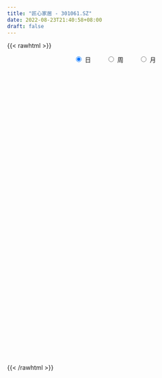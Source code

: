 ```yaml
---
title: "匠心家居 - 301061.SZ"
date: 2022-08-23T21:40:58+08:00
draft: false
---
```

{{< rawhtml >}}
    <div style="text-align: center">
        <label style="padding: 1rem;"><input style="margin-right: .5rem" type="radio" name="period" value="D" checked onclick="period_change(this)">日</label>
        <label style="padding: 1rem;"><input style="margin-right: .5rem" type="radio" name="period" value="W" onclick="period_change(this)">周</label>
        <label style="padding: 1rem;"><input style="margin-right: .5rem" type="radio" name="period" value="M" onclick="period_change(this)">月</label>
    </div>
    <div id="chart" style="height: 700px;"></div> 
    <script type="text/javascript">
        const D_v = [83190.07,54986.0,46340.92,29918.98,27332.27,23299.76,13104.03,21358.84,16552.33,10098.93,10688.22,5885.77,8257.93,4949.03,6642.57,9726.42,5597.47,5511.0,6745.97,4647.95,4051.47,26634.86,21974.74,15627.21,9322.0,21527.53,13560.86,8116.44,17970.65,17402.2,10033.39,9513.55,8629.4,11723.84,8227.0,6379.76,18461.42,24549.42,31757.01,48749.39,31526.24,14811.7,12737.34,10186.96,15625.81,9667.08,8794.0,7322.0,15639.01,7848.0,8503.0,16226.93,18400.31,11746.42,19510.52,18113.42,29003.75,21387.59,15051.71,8882.72,5993.0,6750.01,8631.0,5988.0,9829.29,9384.08,15783.4,15469.01,7905.27,9051.0,8998.84,7225.59,7692.08,4954.41,7574.44,9512.39,5193.59,6363.05,5284.12,3504.92,4360.88,4075.98,3292.98,3833.4,4856.0,7973.44,7335.0,3175.1,4142.0,1910.22,2765.96,3742.93,4453.0,2251.22,2970.86,2040.0,2844.96,10668.78,5399.0,4743.78,5547.76,3958.21,3673.41,4877.86,3784.65,7363.0,2694.83,2604.0,3425.0,2097.0,5351.71,6074.0,4622.12,5796.12,4263.71,3082.0,2876.0,3700.03,7563.0,7829.24,9426.0,5837.0,5949.1,25990.06,21412.0,9891.0,10282.0,6645.0,5816.81,10818.59,21828.92,16506.92,15266.91,9338.0,9389.0,7876.5,5925.81,16554.0,10390.26,5891.59,6793.66,6584.64,9395.49,12143.83,23616.33,34325.52,23861.4,24716.06,20572.88,20488.0,13624.01,12457.24,8616.46,6245.0,14843.88,14383.0,9673.35,13209.0,7790.65,5908.02,5630.65,6423.0,5648.0,15416.6,7198.89,7098.0,6531.21,5523.23,6693.76,11235.95,9738.93,7901.36,8072.71,8547.86,13874.92,8659.0,8920.99,7579.49,13071.19,7710.17,14675.31,23330.59,16241.03,11945.93,7688.53,15243.71,9818.89,9666.77,12784.93,23719.09,13808.98,7975.05,15530.02,13955.65,8205.6,9931.2,6473.93,5582.49,3132.69,4283.28,6783.17,6671.79,3698.17,4618.63,4287.0,5608.47,4559.9,7704.2,4857.0,5857.54,9604.72,6640.0,15892.4,7450.94,6397.6,5651.08,4858.08,22662.93,15401.8,10696.7,8282.21,7425.21,26564.82,33734.06,20571.33,12624.72,15806.74,10549.04]
const D_histogram = [0.0,-0.4135384615,-0.9640983563,-1.2076358425,-1.5048709688,-1.8276002767,-1.8963364804,-1.7041373615,-1.6845176812,-1.6119887827,-1.6257644789,-1.4843519314,-1.1450393715,-0.8742775721,-0.5980564062,-0.2549490969,-0.057079006,0.0248385648,0.0233467095,0.0863867603,0.1308512355,0.5356534488,0.8286078527,0.9021099335,0.8742740162,1.0319150281,0.9690853782,0.9427379269,1.0801645111,1.0533902606,1.0018346721,0.9696274049,0.8118176945,0.5383091437,0.4517298383,0.4258346051,0.5762080343,0.824038068,1.1327602667,1.3070824074,1.2727287473,1.0745723755,0.9986662109,0.9104659896,0.8796498673,0.735716362,0.583549179,0.4341444683,0.0374049284,-0.2734758616,-0.4281061896,-0.4833781568,-0.2624149499,-0.2283806682,-0.1289785512,0.0173270065,0.1144840544,0.262273726,0.2420008001,0.1296641983,0.0156331618,-0.0086403565,-0.168092795,-0.2631320235,-0.1258688771,-0.0203049452,0.136484173,0.1656021627,0.1676776993,0.2403809519,0.324913415,0.3491470127,0.303526006,0.2068867449,0.0860555666,0.1368033839,0.1064121027,0.0890563437,-0.0821572052,-0.1638683573,-0.2913997168,-0.4607223836,-0.4791104995,-0.5629367038,-0.5761635576,-0.8086150208,-1.0680790628,-1.232711668,-1.3488020357,-1.3110736096,-1.2123001963,-1.0674689297,-0.9148832256,-0.7442054818,-0.5643335996,-0.4021581998,-0.3677877198,-0.5727541888,-0.650839012,-0.5882987811,-0.5652758987,-0.4424957997,-0.2817629073,-0.2556353151,-0.1251242627,-0.0557213092,0.0382394247,0.0813148101,0.127067074,0.1794672525,0.1537443656,0.0755862402,-0.0449140845,-0.203403431,-0.3590627433,-0.3539984403,-0.2782868124,-0.2394870167,-0.4142112372,-0.468881295,-0.3492808404,-0.1929331235,-0.0359872692,0.3946240446,0.5220998988,0.5104161042,0.507961729,0.4196420073,0.2926641461,0.389952583,0.5822510378,0.8137577877,1.0035183679,0.9640636584,0.9071712053,0.7649590388,0.7632437374,0.3488853503,0.2450101745,0.132581157,0.2360859966,0.3636708668,0.4733044788,0.4838122253,0.4305362602,0.4354581077,0.1156750842,-0.2609387201,-0.742180236,-0.7253747675,-0.6087817898,-0.4484082802,-0.3062696109,-0.1721024536,0.0563646287,0.322259339,0.4093158956,0.3545328877,0.2352475344,0.1674041656,0.0979643045,0.0724221462,0.093437061,-0.1295447992,-0.192893578,-0.2002901907,-0.2221887796,-0.1991920685,-0.1596563825,-0.0253091781,0.1212739032,0.2816055462,0.3642884623,0.3880325855,-0.9859721586,-1.7724734432,-2.1773782508,-2.3054301353,-2.2154417296,-2.0031358578,-1.7086022848,-1.303238061,-0.9481569374,-0.7016719651,-0.4599081873,-0.1823130411,0.0525499135,0.239901186,0.3960394829,0.5924494867,0.705451718,0.7835328314,0.8485251565,0.7991408084,0.7515869196,0.6855385096,0.6085216246,0.5196222009,0.4739760339,0.4650490268,0.4236617145,0.4601357413,0.4926731981,0.5090657171,0.5082139021,0.4814001179,0.4705311208,0.4768114623,0.4726412255,0.4719111373,0.4059295887,0.3379594234,0.1617692804,0.0408500437,-0.0111010069,-0.0004828807,0.0347569882,0.1517876384,0.1891578264,0.236111378,0.2662885921,0.2773800915,0.355705651,0.5178424311,0.5837082077,0.5665810568,0.5908539932,0.5708098754]
const D_fast = [0.0,-0.5169230769,-1.3085075608,-1.8539540076,-2.5274068761,-3.3070362531,-3.8498565769,-4.0836917984,-4.4852015384,-4.8156698356,-5.2358866516,-5.4655620868,-5.4125093699,-5.3603169635,-5.2336098991,-4.954239864,-4.7706395247,-4.6825123127,-4.6781674906,-4.5935307498,-4.5163534656,-3.9776378902,-3.4775315231,-3.178501959,-2.9877693721,-2.5721496033,-2.3927079086,-2.1833708781,-1.7759031662,-1.5393298515,-1.340426772,-1.130227188,-1.0850824748,-1.2240137396,-1.1976605854,-1.1170971673,-0.8226717296,-0.3688321789,0.2230800865,0.7241728291,1.0080013558,1.0784880778,1.252248466,1.391664742,1.5807610866,1.6207566718,1.6144767836,1.5736081899,1.1862198821,0.8069701267,0.5453132513,0.3691967449,0.5245562143,0.501495329,0.5686528082,0.7192901175,0.845068179,1.0584262821,1.0986535562,1.018733004,0.9086102579,0.8821766505,0.6807010133,0.5198787789,0.625674706,0.7261624016,0.917072563,0.9875910934,1.0315860548,1.1643845454,1.3301453622,1.4416657132,1.4719262079,1.4270086331,1.3276913464,1.4126400096,1.4088517542,1.4137600811,1.2220072309,1.0993289894,0.8989477007,0.614444438,0.4762786973,0.251718317,0.0944505738,-0.3401546446,-0.8666384523,-1.3394489745,-1.7927398511,-2.0827798274,-2.2870814632,-2.409117429,-2.4852525313,-2.500626158,-2.4618376757,-2.4002018258,-2.4577782758,-2.8059332919,-3.0467278682,-3.1312623326,-3.2495584248,-3.2374022757,-3.1471101102,-3.1848913467,-3.08566136,-3.0301887339,-2.9266681438,-2.8632640558,-2.7857450234,-2.6884780319,-2.6757648273,-2.7350263927,-2.8667552385,-3.0760954427,-3.3215204409,-3.4049557479,-3.3988158232,-3.4198877816,-3.6981648114,-3.870055193,-3.8377749484,-3.7296605124,-3.5817114755,-3.0524441505,-2.7944433216,-2.6785230901,-2.5539870331,-2.537396253,-2.5912080777,-2.396431495,-2.0585702807,-1.6236240839,-1.1829839118,-0.9814227066,-0.8115223584,-0.7624947652,-0.5733991322,-0.9005361818,-0.943158814,-1.0224425422,-0.8599162034,-0.6414136166,-0.4134538848,-0.281993082,-0.2276349821,-0.1138486076,-0.4047128601,-0.8465613444,-1.5133479193,-1.6778861427,-1.7134886124,-1.6652171729,-1.5996459064,-1.5085043624,-1.265946123,-0.9194865779,-0.7301010473,-0.6962508334,-0.756724303,-0.7827166305,-0.8276654155,-0.8351020371,-0.7907278571,-1.0460959171,-1.1576680904,-1.2151372508,-1.2925830346,-1.3193843406,-1.3197627503,-1.1917428404,-1.0148412833,-0.7841082538,-0.6103532221,-0.4896009525,-2.1100987362,-3.3397183817,-4.288967752,-4.9933771703,-5.457249197,-5.7457272897,-5.8783442878,-5.7987895793,-5.68074769,-5.6096807091,-5.482893978,-5.2508770921,-5.0028766591,-4.7555500901,-4.5004019225,-4.155879547,-3.8665143862,-3.5925500649,-3.3154264507,-3.1650255968,-3.0246827557,-2.9193465383,-2.8442330171,-2.8032268906,-2.7303790491,-2.6230437995,-2.5585156832,-2.4070077211,-2.2513019647,-2.1076430164,-1.9814413559,-1.8879051106,-1.7811413275,-1.6556581205,-1.5416680509,-1.4244203548,-1.3889195062,-1.3723998157,-1.5081476386,-1.6188543643,-1.6735806667,-1.6630832607,-1.6191541447,-1.464176585,-1.3795169403,-1.2735355442,-1.1767861821,-1.0963496598,-0.9290976875,-0.6375002997,-0.4257074711,-0.3011893579,-0.1292029232,-0.0065445721]
const D_slow = [0.0,-0.1033846154,-0.3444092045,-0.6463181651,-1.0225359073,-1.4794359765,-1.9535200966,-2.3795544369,-2.8006838572,-3.2036810529,-3.6101221726,-3.9812101555,-4.2674699984,-4.4860393914,-4.6355534929,-4.6992907671,-4.7135605187,-4.7073508775,-4.7015142001,-4.67991751,-4.6472047012,-4.513291339,-4.3061393758,-4.0806118924,-3.8620433884,-3.6040646314,-3.3617932868,-3.1261088051,-2.8560676773,-2.5927201121,-2.3422614441,-2.0998545929,-1.8969001693,-1.7623228833,-1.6493904237,-1.5429317725,-1.3988797639,-1.1928702469,-0.9096801802,-0.5829095784,-0.2647273915,0.0039157024,0.2535822551,0.4811987525,0.7011112193,0.8850403098,1.0309276045,1.1394637216,1.1488149537,1.0804459883,0.9734194409,0.8525749017,0.7869711642,0.7298759972,0.6976313594,0.701963111,0.7305841246,0.7961525561,0.8566527561,0.8890688057,0.8929770961,0.890817007,0.8487938083,0.7830108024,0.7515435831,0.7464673468,0.78058839,0.8219889307,0.8639083555,0.9240035935,1.0052319472,1.0925187004,1.1684002019,1.2201218882,1.2416357798,1.2758366258,1.3024396515,1.3247037374,1.3041644361,1.2631973468,1.1903474175,1.0751668216,0.9553891968,0.8146550208,0.6706141314,0.4684603762,0.2014406105,-0.1067373065,-0.4439378154,-0.7717062178,-1.0747812669,-1.3416484993,-1.5703693057,-1.7564206762,-1.8975040761,-1.998043626,-2.089990556,-2.2331791032,-2.3958888562,-2.5429635515,-2.6842825261,-2.794906476,-2.8653472029,-2.9292560316,-2.9605370973,-2.9744674246,-2.9649075685,-2.9445788659,-2.9128120974,-2.8679452843,-2.8295091929,-2.8106126329,-2.821841154,-2.8726920117,-2.9624576976,-3.0509573076,-3.1205290107,-3.1804007649,-3.2839535742,-3.401173898,-3.488494108,-3.5367273889,-3.5457242062,-3.4470681951,-3.3165432204,-3.1889391943,-3.0619487621,-2.9570382603,-2.8838722238,-2.786384078,-2.6408213185,-2.4373818716,-2.1865022796,-1.945486365,-1.7186935637,-1.527453804,-1.3366428696,-1.2494215321,-1.1881689885,-1.1550236992,-1.0960022,-1.0050844833,-0.8867583636,-0.7658053073,-0.6581712423,-0.5493067153,-0.5203879443,-0.5856226243,-0.7711676833,-0.9525113752,-1.1047068226,-1.2168088927,-1.2933762954,-1.3364019088,-1.3223107516,-1.2417459169,-1.139416943,-1.0507837211,-0.9919718375,-0.9501207961,-0.9256297199,-0.9075241834,-0.8841649181,-0.9165511179,-0.9647745124,-1.0148470601,-1.070394255,-1.1201922721,-1.1601063678,-1.1664336623,-1.1361151865,-1.0657137999,-0.9746416844,-0.877633538,-1.1241265776,-1.5672449385,-2.1115895012,-2.687947035,-3.2418074674,-3.7425914318,-4.169742003,-4.4955515183,-4.7325907526,-4.9080087439,-5.0229857907,-5.068564051,-5.0554265726,-4.9954512761,-4.8964414054,-4.7483290337,-4.5719661042,-4.3760828964,-4.1639516072,-3.9641664051,-3.7762696752,-3.6048850479,-3.4527546417,-3.3228490915,-3.204355083,-3.0880928263,-2.9821773977,-2.8671434624,-2.7439751628,-2.6167087335,-2.489655258,-2.3693052285,-2.2516724483,-2.1324695828,-2.0143092764,-1.8963314921,-1.7948490949,-1.7103592391,-1.669916919,-1.659704408,-1.6624796598,-1.6626003799,-1.6539111329,-1.6159642233,-1.5686747667,-1.5096469222,-1.4430747742,-1.3737297513,-1.2848033386,-1.1553427308,-1.0094156789,-0.8677704147,-0.7200569164,-0.5773544475]
const D_data = [['2021-09-13', 103.98, 86.15, 85.43, 103.99],['2021-09-14', 82.0, 79.67, 78.37, 82.3],['2021-09-15', 78.5, 74.75, 74.58, 78.5],['2021-09-16', 74.01, 75.5, 74.0, 76.5],['2021-09-17', 75.15, 72.15, 72.09, 75.29],['2021-09-22', 71.15, 68.63, 68.53, 71.15],['2021-09-23', 69.01, 69.01, 68.68, 69.55],['2021-09-24', 68.83, 70.86, 68.83, 74.32],['2021-09-27', 70.0, 67.54, 67.5, 70.66],['2021-09-28', 67.07, 66.7, 65.85, 67.71],['2021-09-29', 66.58, 63.99, 63.99, 66.59],['2021-09-30', 64.4, 64.49, 64.08, 65.25],['2021-10-08', 65.49, 66.63, 65.0, 66.87],['2021-10-11', 66.96, 65.99, 65.6, 66.99],['2021-10-12', 66.41, 66.3, 64.04, 66.41],['2021-10-13', 66.01, 67.81, 65.6, 67.91],['2021-10-14', 67.32, 66.66, 66.3, 67.73],['2021-10-15', 66.55, 65.28, 65.24, 67.25],['2021-10-18', 65.51, 63.8, 63.24, 65.56],['2021-10-19', 63.5, 64.15, 63.47, 64.24],['2021-10-20', 64.15, 63.63, 63.63, 64.26],['2021-10-21', 63.36, 68.98, 63.36, 70.21],['2021-10-22', 68.0, 69.39, 67.34, 70.88],['2021-10-25', 69.78, 67.73, 67.33, 69.9],['2021-10-26', 67.73, 66.73, 66.36, 68.3],['2021-10-27', 68.3, 69.64, 67.0, 69.91],['2021-10-28', 69.49, 67.44, 66.5, 69.5],['2021-10-29', 67.38, 67.96, 66.78, 68.66],['2021-11-01', 67.69, 70.7, 67.55, 71.49],['2021-11-02', 70.57, 69.41, 69.2, 71.97],['2021-11-03', 69.99, 69.36, 67.58, 70.0],['2021-11-04', 68.74, 69.85, 68.0, 70.06],['2021-11-05', 69.25, 68.19, 68.19, 70.15],['2021-11-08', 68.07, 65.85, 65.74, 68.34],['2021-11-09', 65.52, 67.37, 65.52, 67.86],['2021-11-10', 67.02, 67.95, 66.5, 68.68],['2021-11-11', 68.03, 70.69, 68.03, 72.49],['2021-11-12', 70.68, 73.37, 69.8, 73.6],['2021-11-15', 74.86, 76.28, 73.08, 78.0],['2021-11-16', 78.33, 76.78, 76.6, 81.85],['2021-11-17', 74.89, 75.52, 74.01, 78.58],['2021-11-18', 74.8, 73.76, 73.76, 76.52],['2021-11-19', 73.55, 75.4, 72.53, 75.93],['2021-11-22', 74.75, 75.62, 74.4, 76.1],['2021-11-23', 75.29, 76.82, 73.5, 77.5],['2021-11-24', 76.72, 75.69, 75.52, 77.48],['2021-11-25', 75.81, 75.45, 74.43, 76.4],['2021-11-26', 75.01, 75.23, 74.62, 76.19],['2021-11-29', 73.01, 71.0, 70.81, 74.39],['2021-11-30', 71.2, 70.22, 69.7, 72.58],['2021-12-01', 70.05, 70.78, 69.5, 70.9],['2021-12-02', 70.24, 71.22, 69.89, 72.62],['2021-12-03', 71.72, 74.95, 71.11, 75.3],['2021-12-06', 75.46, 73.21, 73.05, 75.58],['2021-12-07', 73.68, 74.35, 73.68, 77.6],['2021-12-08', 73.52, 75.66, 72.55, 76.1],['2021-12-09', 77.51, 75.86, 75.58, 79.5],['2021-12-10', 73.6, 77.42, 73.6, 77.8],['2021-12-13', 77.87, 75.98, 75.0, 78.0],['2021-12-14', 75.43, 74.74, 74.61, 75.6],['2021-12-15', 74.59, 74.29, 73.86, 75.06],['2021-12-16', 74.06, 75.17, 74.06, 75.5],['2021-12-17', 74.83, 73.03, 72.76, 75.16],['2021-12-20', 73.03, 73.09, 72.0, 74.4],['2021-12-21', 73.1, 76.07, 73.08, 76.25],['2021-12-22', 76.31, 76.38, 74.96, 76.78],['2021-12-23', 76.01, 77.89, 75.9, 80.0],['2021-12-24', 80.44, 77.03, 76.64, 81.4],['2021-12-27', 77.0, 77.03, 75.5, 77.52],['2021-12-28', 77.3, 78.41, 76.9, 79.5],['2021-12-29', 78.38, 79.35, 77.07, 79.55],['2021-12-30', 79.28, 79.31, 78.15, 79.83],['2021-12-31', 79.31, 78.8, 77.5, 79.31],['2022-01-04', 78.58, 78.15, 77.66, 78.86],['2022-01-05', 78.15, 77.55, 76.0, 79.53],['2022-01-06', 77.15, 79.78, 76.9, 80.82],['2022-01-07', 79.69, 79.1, 78.52, 80.59],['2022-01-10', 78.35, 79.4, 78.35, 80.38],['2022-01-11', 79.99, 77.15, 77.12, 79.99],['2022-01-12', 77.3, 77.67, 77.09, 78.18],['2022-01-13', 77.28, 76.52, 76.52, 78.31],['2022-01-14', 76.33, 75.05, 75.01, 76.75],['2022-01-17', 75.0, 76.2, 75.0, 77.25],['2022-01-18', 76.39, 74.81, 74.81, 76.54],['2022-01-19', 74.98, 75.08, 73.65, 75.87],['2022-01-20', 75.08, 71.19, 70.9, 75.78],['2022-01-21', 71.5, 68.81, 68.09, 71.5],['2022-01-24', 68.81, 67.93, 67.9, 69.4],['2022-01-25', 67.8, 66.7, 65.91, 67.88],['2022-01-26', 67.09, 67.26, 66.71, 67.5],['2022-01-27', 67.0, 67.25, 66.46, 67.66],['2022-01-28', 67.79, 67.4, 67.01, 68.5],['2022-02-07', 69.5, 67.3, 66.18, 69.5],['2022-02-08', 66.55, 67.5, 66.2, 67.62],['2022-02-09', 67.67, 67.78, 67.22, 67.87],['2022-02-10', 67.93, 67.82, 67.45, 68.07],['2022-02-11', 67.6, 66.15, 66.08, 67.62],['2022-02-14', 65.94, 62.0, 61.66, 66.2],['2022-02-15', 62.2, 62.0, 61.49, 62.38],['2022-02-16', 62.0, 62.87, 62.0, 63.8],['2022-02-17', 62.12, 61.77, 61.69, 63.18],['2022-02-18', 61.77, 62.62, 60.61, 62.62],['2022-02-21', 62.75, 63.17, 62.26, 63.2],['2022-02-22', 62.87, 61.36, 61.13, 62.87],['2022-02-23', 61.46, 62.52, 61.46, 62.59],['2022-02-24', 62.26, 61.8, 60.9, 63.85],['2022-02-25', 62.15, 62.12, 62.09, 62.8],['2022-02-28', 62.13, 61.48, 61.1, 62.95],['2022-03-01', 62.1, 61.42, 60.81, 62.1],['2022-03-02', 61.35, 61.48, 60.81, 61.68],['2022-03-03', 61.6, 60.3, 60.0, 61.74],['2022-03-04', 60.31, 59.05, 58.95, 60.48],['2022-03-07', 59.05, 57.59, 57.59, 59.06],['2022-03-08', 57.85, 55.85, 55.55, 57.91],['2022-03-09', 56.11, 54.39, 53.02, 56.46],['2022-03-10', 55.2, 55.28, 55.2, 56.35],['2022-03-11', 55.05, 55.69, 53.92, 55.9],['2022-03-14', 55.55, 54.88, 54.88, 56.26],['2022-03-15', 54.88, 51.11, 51.0, 54.98],['2022-03-16', 51.67, 51.16, 49.71, 52.12],['2022-03-17', 52.45, 52.7, 51.99, 53.9],['2022-03-18', 53.31, 53.19, 52.1, 53.5],['2022-03-21', 53.24, 53.45, 52.92, 54.3],['2022-03-22', 53.66, 58.12, 52.6, 61.5],['2022-03-23', 56.0, 55.72, 54.68, 57.88],['2022-03-24', 54.76, 54.24, 54.03, 55.56],['2022-03-25', 54.99, 54.28, 53.76, 56.36],['2022-03-28', 52.8, 52.9, 52.18, 53.58],['2022-03-29', 52.93, 51.7, 51.46, 53.11],['2022-03-30', 51.99, 54.3, 51.94, 54.78],['2022-03-31', 54.3, 56.28, 53.91, 58.99],['2022-04-01', 55.88, 58.12, 55.55, 58.98],['2022-04-06', 57.91, 59.14, 57.53, 59.99],['2022-04-07', 58.03, 57.17, 57.11, 59.48],['2022-04-08', 57.21, 57.18, 56.88, 58.77],['2022-04-11', 56.79, 56.01, 55.3, 57.48],['2022-04-12', 55.8, 57.79, 55.55, 57.85],['2022-04-13', 57.0, 51.75, 51.68, 57.01],['2022-04-14', 51.81, 54.3, 51.75, 54.75],['2022-04-15', 54.01, 53.59, 52.86, 54.28],['2022-04-18', 53.24, 56.26, 52.8, 56.4],['2022-04-19', 55.62, 57.28, 55.6, 57.4],['2022-04-20', 57.28, 57.9, 56.7, 58.57],['2022-04-21', 57.5, 57.25, 55.88, 59.19],['2022-04-22', 55.14, 56.6, 50.5, 59.93],['2022-04-25', 56.8, 57.46, 56.02, 60.85],['2022-04-26', 55.0, 52.68, 51.8, 57.99],['2022-04-27', 52.0, 49.94, 47.1, 52.35],['2022-04-28', 49.2, 45.8, 45.5, 49.2],['2022-04-29', 46.49, 50.07, 46.4, 51.15],['2022-05-05', 50.5, 51.0, 50.1, 52.5],['2022-05-06', 50.18, 51.71, 49.82, 53.5],['2022-05-09', 51.33, 51.82, 51.15, 52.88],['2022-05-10', 51.29, 52.09, 50.5, 52.22],['2022-05-11', 54.3, 54.02, 52.94, 55.98],['2022-05-12', 53.5, 55.8, 53.4, 56.58],['2022-05-13', 56.35, 54.64, 54.38, 56.37],['2022-05-16', 54.62, 53.1, 52.29, 55.0],['2022-05-17', 52.93, 51.91, 51.36, 52.93],['2022-05-18', 52.1, 52.07, 51.6, 52.93],['2022-05-19', 51.51, 51.65, 51.0, 52.0],['2022-05-20', 51.64, 51.88, 51.6, 52.43],['2022-05-23', 52.12, 52.39, 51.88, 52.65],['2022-05-24', 52.77, 48.64, 48.53, 52.79],['2022-05-25', 48.63, 49.6, 48.52, 49.79],['2022-05-26', 49.6, 49.81, 48.5, 49.97],['2022-05-27', 49.81, 49.23, 48.88, 50.72],['2022-05-30', 49.33, 49.47, 48.65, 49.47],['2022-05-31', 49.1, 49.54, 48.3, 49.68],['2022-06-01', 49.72, 50.96, 49.54, 51.8],['2022-06-02', 51.63, 51.75, 50.63, 51.99],['2022-06-06', 51.91, 52.76, 51.86, 52.86],['2022-06-07', 52.83, 52.56, 52.12, 53.48],['2022-06-08', 52.32, 52.28, 51.31, 52.75],['2022-06-09', 31.96, 30.71, 30.6, 31.99],['2022-06-10', 30.75, 30.91, 30.02, 30.98],['2022-06-13', 30.65, 30.61, 30.29, 30.99],['2022-06-14', 30.45, 30.49, 29.66, 30.53],['2022-06-15', 30.36, 30.88, 30.36, 31.41],['2022-06-16', 30.88, 31.04, 30.6, 31.29],['2022-06-17', 31.07, 31.39, 30.83, 31.86],['2022-06-20', 31.52, 32.85, 31.52, 33.56],['2022-06-21', 32.62, 32.72, 32.32, 33.51],['2022-06-22', 32.63, 31.64, 31.61, 32.94],['2022-06-23', 31.8, 31.73, 31.29, 32.05],['2022-06-24', 31.73, 32.61, 31.72, 33.2],['2022-06-27', 32.72, 32.69, 32.23, 33.05],['2022-06-28', 32.52, 32.64, 32.27, 32.89],['2022-06-29', 32.55, 32.73, 32.33, 33.14],['2022-06-30', 32.7, 33.9, 32.51, 33.96],['2022-07-01', 33.88, 33.55, 33.15, 33.96],['2022-07-04', 33.33, 33.59, 32.72, 33.59],['2022-07-05', 34.15, 33.86, 32.89, 34.56],['2022-07-06', 33.41, 32.55, 32.32, 33.55],['2022-07-07', 32.42, 32.38, 31.8, 32.59],['2022-07-08', 32.5, 31.89, 31.69, 32.6],['2022-07-11', 31.9, 31.38, 31.1, 32.2],['2022-07-12', 31.39, 30.75, 30.72, 31.43],['2022-07-13', 30.74, 30.86, 30.7, 31.08],['2022-07-14', 30.81, 31.1, 30.71, 31.32],['2022-07-15', 31.01, 30.48, 30.47, 31.28],['2022-07-18', 30.57, 31.38, 30.57, 31.39],['2022-07-19', 31.2, 31.5, 31.04, 31.55],['2022-07-20', 31.49, 31.45, 31.26, 31.87],['2022-07-21', 31.48, 31.32, 31.21, 31.75],['2022-07-22', 31.37, 30.97, 30.68, 31.52],['2022-07-25', 30.7, 31.12, 30.36, 31.44],['2022-07-26', 31.12, 31.39, 30.75, 31.41],['2022-07-27', 31.2, 31.35, 31.15, 31.82],['2022-07-28', 31.35, 31.48, 31.34, 31.75],['2022-07-29', 31.5, 30.57, 30.57, 31.5],['2022-08-01', 30.66, 30.23, 30.15, 30.69],['2022-08-02', 30.12, 28.17, 28.0, 30.12],['2022-08-03', 28.16, 27.9, 27.89, 28.65],['2022-08-04', 28.0, 28.07, 27.58, 28.19],['2022-08-05', 28.08, 28.5, 28.08, 28.56],['2022-08-08', 28.51, 28.71, 28.29, 28.78],['2022-08-09', 29.64, 29.99, 29.64, 31.42],['2022-08-10', 29.13, 29.32, 28.61, 29.58],['2022-08-11', 29.39, 29.62, 29.39, 29.9],['2022-08-12', 29.6, 29.61, 29.3, 29.9],['2022-08-15', 29.61, 29.5, 29.26, 29.87],['2022-08-16', 30.96, 30.65, 30.18, 31.35],['2022-08-17', 30.45, 32.53, 30.3, 32.8],['2022-08-18', 32.38, 32.23, 32.13, 32.85],['2022-08-19', 32.23, 31.65, 31.65, 32.4],['2022-08-22', 31.98, 32.54, 31.4, 32.66],['2022-08-23', 32.6, 32.37, 31.91, 32.6]]
const W_v = [241768.24,57762.63,43225.25,8257.93,32426.49,64054.99,68154.04,63549.19,69341.44,139581.68,51595.85,66617.25,99761.7,45308.44,56453.78,40872.78,27234.83,23588.95,27290.82,15736.21,14560.04,30317.53,22393.75,19551.71,20639.95,34355.27,73524.16,61616.24,33993.91,46638.16,58533.95,123963.86,26081.25,53761.69,38961.32,41892.7,33191.87,47055.85,51957.15,74449.79,69798.66,55597.52,26255.56,24884.06,32583.36,42032.02,61901.72,100920.14,26355.78]
const W_histogram = [0.0,-0.0823247863,-0.5359396498,-0.654182866,-0.7772557577,-0.5466881445,-0.458856094,-0.3581090824,0.0621650907,0.459513904,0.6802176789,0.7700638127,0.9469244736,0.7291054201,0.8090956233,0.9273961974,0.967581769,0.6768876241,0.0527397029,-0.439572608,-0.8122323865,-1.234013866,-1.4682933053,-1.7334336416,-2.0185741723,-2.2418189698,-2.1803508876,-1.7631845106,-1.4459716631,-1.3738577203,-1.0348194737,-1.1527131399,-1.0268051161,-0.67002214,-0.5488297608,-0.5733832715,-0.3567561683,-1.4902851868,-2.0466551873,-2.1602174495,-2.003228652,-1.8462534664,-1.67735331,-1.3847562496,-1.0836083687,-0.8969934047,-0.5869635184,-0.1551435929,0.2464895431]
const W_fast = [0.0,-0.1029059829,-0.6905057589,-0.9722946915,-1.2896815226,-1.1957859456,-1.2226679186,-1.2114481776,-0.7756327318,-0.2634054425,0.1273527521,0.4097148391,0.8233066184,0.78776392,1.070028029,1.4201776525,1.7022586663,1.5807864274,0.9698234319,0.367617969,-0.2080999062,-0.9383848522,-1.5397376178,-2.2382363645,-3.0280204382,-3.8117199781,-4.2953396179,-4.3189693686,-4.3632494368,-4.634599924,-4.5542665459,-4.9603384971,-5.0911317522,-4.9018543111,-4.9178693722,-5.0857687008,-4.9583306396,-6.4644309548,-7.5324647521,-8.1860813768,-8.5298997422,-8.8344879232,-9.0849260944,-9.1385180964,-9.1082723077,-9.1459056947,-8.9826166881,-8.5895826608,-8.1263271391]
const W_slow = [0.0,-0.0205811966,-0.154566109,-0.3181118255,-0.512425765,-0.6490978011,-0.7638118246,-0.8533390952,-0.8377978225,-0.7229193465,-0.5528649268,-0.3603489736,-0.1236178552,0.0586584998,0.2609324057,0.492781455,0.7346768973,0.9038988033,0.917083729,0.807190577,0.6041324804,0.2956290139,-0.0714443125,-0.5048027229,-1.0094462659,-1.5699010084,-2.1149887303,-2.5557848579,-2.9172777737,-3.2607422038,-3.5194470722,-3.8076253572,-4.0643266362,-4.2318321712,-4.3690396114,-4.5123854293,-4.6015744713,-4.974145768,-5.4858095649,-6.0258639272,-6.5266710902,-6.9882344568,-7.4075727843,-7.7537618468,-8.0246639389,-8.2489122901,-8.3956531697,-8.4344390679,-8.3728166822]
const W_data = [['2021-09-17', 103.98, 72.15, 72.09, 103.99],['2021-09-24', 71.15, 70.86, 68.53, 74.32],['2021-09-30', 70.0, 64.49, 63.99, 70.66],['2021-10-08', 65.49, 66.63, 65.0, 66.87],['2021-10-15', 66.96, 65.28, 64.04, 67.91],['2021-10-22', 65.51, 69.39, 63.24, 70.88],['2021-10-29', 69.78, 67.96, 66.36, 69.91],['2021-11-05', 67.69, 68.19, 67.55, 71.97],['2021-11-12', 68.07, 73.37, 65.52, 73.6],['2021-11-19', 74.86, 75.4, 72.53, 81.85],['2021-11-26', 74.75, 75.23, 73.5, 77.5],['2021-12-03', 73.01, 74.95, 69.5, 75.3],['2021-12-10', 75.46, 77.42, 72.55, 79.5],['2021-12-17', 77.87, 73.03, 72.76, 78.0],['2021-12-24', 73.03, 77.03, 72.0, 81.4],['2021-12-31', 77.0, 78.8, 75.5, 79.83],['2022-01-07', 78.58, 79.1, 76.0, 80.82],['2022-01-14', 78.35, 75.05, 75.01, 80.38],['2022-01-21', 75.0, 68.81, 68.09, 77.25],['2022-01-28', 68.81, 67.4, 65.91, 69.4],['2022-02-11', 69.5, 66.15, 66.08, 69.5],['2022-02-18', 65.94, 62.62, 60.61, 66.2],['2022-02-25', 62.75, 62.12, 60.9, 63.85],['2022-03-04', 62.13, 59.05, 58.95, 62.95],['2022-03-11', 59.05, 55.69, 53.02, 59.06],['2022-03-18', 55.55, 53.19, 49.71, 56.26],['2022-03-25', 53.24, 54.28, 52.6, 61.5],['2022-04-01', 52.8, 58.12, 51.46, 58.99],['2022-04-08', 57.91, 57.18, 56.88, 59.99],['2022-04-15', 56.79, 53.59, 51.68, 57.85],['2022-04-22', 53.24, 56.6, 50.5, 59.93],['2022-04-29', 56.8, 50.07, 45.5, 60.85],['2022-05-06', 50.5, 51.71, 49.82, 53.5],['2022-05-13', 51.33, 54.64, 50.5, 56.58],['2022-05-20', 54.62, 51.88, 51.0, 55.0],['2022-05-27', 52.12, 49.23, 48.5, 52.79],['2022-06-02', 49.33, 51.75, 48.3, 51.99],['2022-06-10', 51.91, 30.91, 30.02, 53.48],['2022-06-17', 30.65, 31.39, 29.66, 31.86],['2022-06-24', 31.52, 32.61, 31.29, 33.56],['2022-07-01', 32.72, 33.55, 32.23, 33.96],['2022-07-08', 33.33, 31.89, 31.69, 34.56],['2022-07-15', 31.9, 30.48, 30.47, 32.2],['2022-07-22', 30.57, 30.97, 30.57, 31.87],['2022-07-29', 30.7, 30.57, 30.36, 31.82],['2022-08-05', 30.66, 28.5, 27.58, 30.69],['2022-08-12', 28.51, 29.61, 28.29, 31.42],['2022-08-19', 29.61, 31.65, 29.26, 32.85],['2022-08-26', 31.98, 32.37, 31.4, 32.66]]
const M_v = [342756.1200000001,172893.45,347555.1700000001,285526.9400000001,93850.81,69875.32,190576.41,279636.8,172913.95,250427.35,153129.48,231209.66]
const M_histogram = [0.0,0.2214472934,0.4923607308,1.1822823045,0.8208916479,0.1673533677,-0.5894705408,-1.4344702381,-1.9246867529,-3.1267322322,-3.919203209,-4.0771009119]
const M_fast = [0.0,0.2768091168,0.6708127369,1.6563048867,1.5001371421,0.8884372039,-0.0157543398,-1.2193715967,-2.1907597997,-4.1744883371,-5.9467601161,-7.1239330471]
const M_slow = [0.0,0.0553618234,0.1784520061,0.4740225822,0.6792454942,0.7210838361,0.5737162009,0.2150986414,-0.2660730468,-1.0477561049,-2.0275569071,-3.0468321351]
const M_data = [['2021-09-30', 103.98, 64.49, 63.99, 103.99],['2021-10-29', 65.49, 67.96, 63.24, 70.88],['2021-11-30', 67.69, 70.22, 65.52, 81.85],['2021-12-31', 70.05, 78.8, 69.5, 81.4],['2022-01-28', 78.58, 67.4, 65.91, 80.82],['2022-02-28', 69.5, 61.48, 60.61, 69.5],['2022-03-31', 62.1, 56.28, 49.71, 62.1],['2022-04-29', 55.88, 50.07, 45.5, 60.85],['2022-05-31', 50.5, 49.54, 48.3, 56.58],['2022-06-30', 49.72, 33.9, 29.66, 53.48],['2022-07-29', 33.88, 30.57, 30.36, 34.56],['2022-08-31', 30.66, 32.37, 27.58, 32.85]]
        const D_a = [null,null,null,null,null,null,null,null,null,null,63.99,null,null,null,null,null,null,null,null,null,null,null,70.88,null,null,null,66.5,null,null,null,null,null,null,null,null,null,null,null,null,81.85,null,null,null,null,null,null,null,null,null,null,69.5,null,null,null,null,null,79.5,null,null,null,null,null,null,72.0,null,null,null,81.4,null,null,null,null,null,null,null,null,null,null,null,null,null,null,null,null,null,null,null,null,65.91,null,null,null,null,null,null,68.07,null,null,null,null,null,60.61,null,null,null,null,null,62.95,null,null,null,null,null,null,null,null,null,null,null,49.71,null,null,null,null,null,null,null,null,null,null,null,null,59.99,null,null,null,null,null,null,null,null,null,null,null,null,null,null,null,45.5,null,null,null,null,null,null,56.58,null,null,null,null,null,null,null,null,null,null,null,null,48.3,null,null,null,53.48,null,null,null,null,29.66,null,null,null,null,null,null,null,null,null,null,null,null,null,null,34.56,null,null,null,null,null,null,null,null,null,null,null,null,null,null,null,null,null,null,null,null,null,27.58,null,null,null,null,null,null,null,null,null,32.85,null,null,null]
const W_a = [null,null,63.99,null,null,null,null,null,null,81.85,null,null,null,null,null,null,null,null,null,null,null,null,null,null,null,null,null,null,null,null,null,null,null,null,null,null,null,null,null,null,null,null,null,null,null,27.58,null,null,null]
const M_a = [null,63.24,null,null,null,null,null,null,null,null,null,null]
        const D_b = [[{ coord: ['2021-09-29', 70.88] }, { coord: ['2021-12-01', 66.5] }],[{ coord: ['2021-12-09', 79.5] }, { coord: ['2022-01-25', 72.0] }],[{ coord: ['2022-03-16', 56.58] }, { coord: ['2022-06-07', 49.71] }],[{ coord: ['2022-06-14', 32.85] }, { coord: ['2022-08-18', 29.66] }]]
const W_b = []
const M_b = []
    </script>
{{< /rawhtml >}}